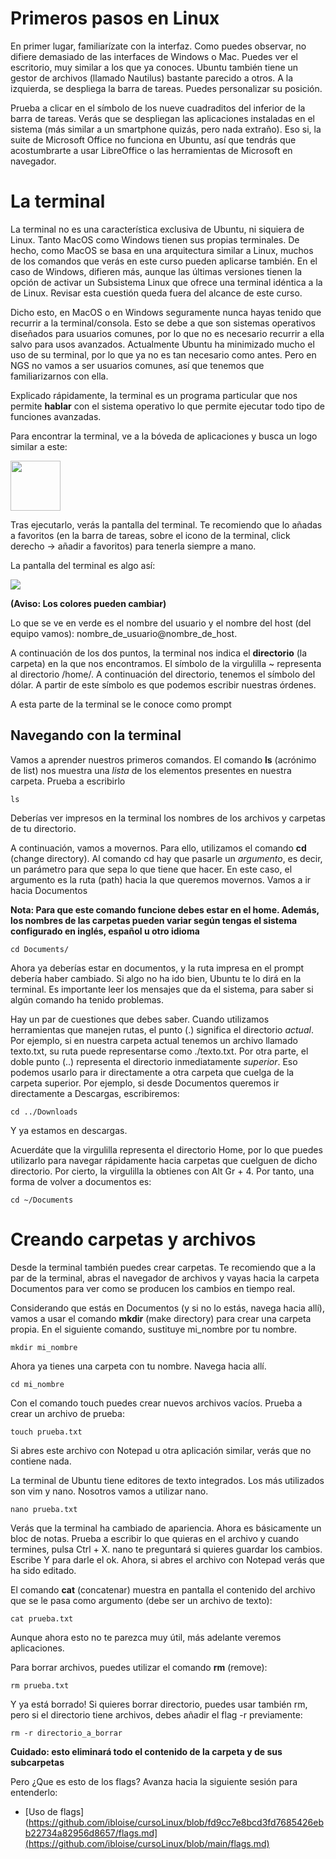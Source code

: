 # Primeros pasos en Linux

En primer lugar, familiarízate con la interfaz. Como puedes observar, no difiere demasiado de las interfaces de Windows o Mac. Puedes ver el escritorio, muy similar a los que ya conoces. Ubuntu también tiene un gestor de archivos (llamado Nautilus) bastante parecido a otros. A la izquierda, se despliega la barra de tareas. Puedes personalizar su posición. 

Prueba a clicar en el símbolo de los nueve cuadraditos del inferior de la barra de tareas. Verás que se despliegan las aplicaciones instaladas en el sistema (más similar a un smartphone quizás, pero nada extraño). Eso si, la suite de Microsoft Office no funciona en Ubuntu, así que tendrás que acostumbrarte a usar LibreOffice o las herramientas de Microsoft en navegador.

# La terminal
La terminal no es una característica exclusiva de Ubuntu, ni siquiera de Linux. Tanto MacOS como Windows tienen sus propias terminales. De hecho, como MacOS se basa en una arquitectura similar a Linux, muchos de los comandos que verás en este curso pueden aplicarse también. En el caso de Windows, difieren más, aunque las últimas versiones tienen la opción de activar un Subsistema Linux que ofrece una terminal idéntica a la de Linux. Revisar esta cuestión queda fuera del alcance de este curso.

Dicho esto, en MacOS o en Windows seguramente nunca hayas tenido que recurrir a la terminal/consola. Esto se debe a que son sistemas operativos diseñados para usuarios comunes, por lo que no es necesario recurrir a ella salvo para usos avanzados. Actualmente Ubuntu ha minimizado mucho el uso de su terminal, por lo que ya no es tan necesario como antes. Pero en NGS no vamos a ser usuarios comunes, así que tenemos que familiarizarnos con ella.

Explicado rápidamente, la terminal es un programa particular que nos permite **hablar** con el sistema operativo lo que permite ejecutar todo tipo de funciones avanzadas.

Para encontrar la terminal, ve a la bóveda de aplicaciones y busca un logo similar a este:

<img src="https://www.linuxadictos.com/wp-content/uploads/prompt.jpg" width="80">

Tras ejecutarlo, verás la pantalla del terminal. Te recomiendo que lo añadas a favoritos (en la barra de tareas, sobre el icono de la terminal, click derecho -> añadir a favoritos) para tenerla siempre a mano.

La pantalla del terminal es algo así:

<img src="https://www.solvetic.com/uploads/monthly_08_2017/tutorials-9832-0-85086400-1502272888.png">

**(Aviso: Los colores pueden cambiar)**

Lo que se ve en verde es el nombre del usuario y el nombre del host (del equipo vamos): nombre_de_usuario@nombre_de_host.

A continuación de los dos puntos, la terminal nos indica el **directorio** (la carpeta) en la que nos encontramos. El símbolo de la virgulilla ~ representa al directorio /home/. A continuación del directorio, tenemos el símbolo del dólar. A partir de este símbolo es que podemos escribir nuestras órdenes.

A esta parte de la terminal se le conoce como prompt

## Navegando con la terminal

Vamos a aprender nuestros primeros comandos. El comando **ls** (acrónimo de list) nos muestra una *lista* de los elementos presentes en nuestra carpeta. Prueba a escribirlo
```
ls
```
Deberías ver impresos en la terminal los nombres de los archivos y carpetas de tu directorio.

A continuación, vamos a movernos. Para ello, utilizamos el comando **cd** (change directory). Al comando cd hay que pasarle un *argumento*, es decir, un parámetro para que sepa lo que tiene que hacer. En este caso, el argumento es la ruta (path) hacia la que queremos movernos. Vamos a ir hacia Documentos

**Nota: Para que este comando funcione debes estar en el home. Además, los nombres de las carpetas pueden variar según tengas el sistema configurado en inglés, español u otro idioma**
```
cd Documents/
```

Ahora ya deberías estar en documentos, y la ruta impresa en el prompt debería haber cambiado. Si algo no ha ido bien, Ubuntu te lo dirá en la terminal. Es importante leer los mensajes que da el sistema, para saber si algún comando ha tenido problemas.

Hay un par de cuestiones que debes saber. Cuando utilizamos herramientas que manejen rutas, el punto (.) significa el directorio *actual*. Por ejemplo, si en nuestra carpeta actual tenemos un archivo llamado texto.txt, su ruta puede representarse como ./texto.txt. Por otra parte, el doble punto (..) representa el directorio inmediatamente *superior*. Eso podemos usarlo para ir directamente a otra carpeta que cuelga de la carpeta superior. Por ejemplo, si desde Documentos queremos ir directamente a Descargas, escribiremos:

```
cd ../Downloads
```

Y ya estamos en descargas.

Acuerdáte que la virgulilla representa el directorio Home, por lo que puedes utilizarlo para navegar rápidamente hacia carpetas que cuelguen de dicho directorio. Por cierto, la virgulilla la obtienes con Alt Gr + 4. Por tanto, una forma de volver a documentos es:

```
cd ~/Documents
```

# Creando carpetas y archivos

Desde la terminal también puedes crear carpetas. Te recomiendo que a la par de la terminal, abras el navegador de archivos y vayas hacia la carpeta Documentos para ver como se producen los cambios en tiempo real.

Considerando que estás en Documentos (y si no lo estás, navega hacia allí), vamos a usar el comando **mkdir** (make directory) para crear una carpeta propia. En el siguiente comando, sustituye mi_nombre por tu nombre.

```
mkdir mi_nombre
```

Ahora ya tienes una carpeta con tu nombre. Navega hacia allí.

```
cd mi_nombre
```

Con el comando touch puedes crear nuevos archivos vacíos. Prueba a crear un archivo de prueba:

```
touch prueba.txt
```

Si abres este archivo con Notepad u otra aplicación similar, verás que no contiene nada.

La terminal de Ubuntu tiene editores de texto integrados. Los más utilizados son vim y nano. Nosotros vamos a utilizar nano.
```
nano prueba.txt
```

Verás que la terminal ha cambiado de apariencia. Ahora es básicamente un bloc de notas. Prueba a escribir lo que quieras en el archivo y cuando termines, pulsa Ctrl + X. nano te preguntará si quieres guardar los cambios. Escribe Y para darle el ok. Ahora, si abres el archivo con Notepad verás que ha sido editado.

El comando **cat** (concatenar) muestra en pantalla el contenido del archivo que se le pasa como argumento (debe ser un archivo de texto):

```
cat prueba.txt
```

Aunque ahora esto no te parezca muy útil, más adelante veremos aplicaciones. 

Para borrar archivos, puedes utilizar el comando **rm** (remove):

```
rm prueba.txt
```

Y ya está borrado! Si quieres borrar directorio, puedes usar también rm, pero si el directorio tiene archivos, debes añadir el flag -r previamente:

```
rm -r directorio_a_borrar
```
**Cuidado: esto eliminará todo el contenido de la carpeta y de sus subcarpetas**

Pero ¿Que es esto de los flags? Avanza hacia la siguiente sesión para entenderlo:

- [Uso de flags](https://github.com/ibloise/cursoLinux/blob/fd9cc7e8bcd3fd7685426ebb22734a82956d8657/flags.md](https://github.com/ibloise/cursoLinux/blob/main/flags.md)
